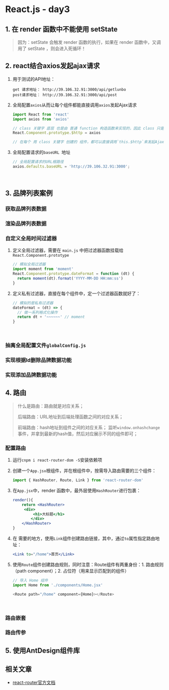 # React.js - day3



## 1. 在 render 函数中不能使用 setState

> 因为：setState 会触发 render 函数的执行，如果在 render 函数中，又调用了 setState ，则会进入死循环！




## 2. react结合axios发起ajax请求

1. 用于测试的API地址：

   ```
   get 请求地址： http://39.106.32.91:3000/api/getlunbo
   post请求地址： http://39.106.32.91:3000/api/post
   ```

2. 全局配置`axios`从而让每个组件都能直接调用`axios`发起Ajax请求

   ```js
   import React from 'react'
   import axios from 'axios'

   // class 关键字 底层 也是由 普通 function 构造函数来实现的，因此 class 只是个语法糖
   React.Component.prototype.$http = axios

   // 在每个 用 class 关键字 创建的 组件，都可以直接调用`this.$http`来发起Ajax请求
   ```

3. 全局配置请求的`baseURL `地址

   ```js
   // 全局配置请求的URL根路径
   axios.defaults.baseURL = 'http://39.106.32.91:3000';
   ```

   ​



## 3. 品牌列表案例

### 获取品牌列表数据



### 渲染品牌列表数据



### 自定义全局时间过滤器

1. 定义全局过滤器，需要在 `main.js` 中把过滤器函数挂载给 `React.Component.prototype`

   ```js
   // 模拟全局过滤器
   import moment from 'moment'
   React.Component.prototype.dateFormat = function (dt) {
     return moment(dt).format('YYYY-MM-DD HH:mm:ss')
   }
   ```

2. 定义私有过滤器，直接在每个组件中，定一个过滤器函数就好了：

   ```js
   // 模拟的是私有过滤器
   dateFormat = (dt) => {
     // 做一系列格式化操作
     return dt + '~~~~~~' // moment
   }
   ```

   ​

### 抽离全局配置文件`globalConfig.js`



### 实现根据Id删除品牌数据功能



### 实现添加品牌数据功能



## 4. 路由

> 什么是路由：路由就是对应关系；
>
> 后端路由：URL地址到后端处理函数之间的对应关系；
>
> 前端路由：hash地址到组件之间的对应关系；  监听`window.onhashchange`事件，并拿到最新的hash值，然后对应展示不同的组件即可；

### 配置路由

1. 运行`cnpm i react-router-dom -S`安装依赖项

2. 创建一个`App.jsx`根组件，并在根组件中，按需导入路由需要的三个组件：

   ```js
   import { HashRouter, Route, Link } from 'react-router-dom'
   ```

3. 在`App.jsx`中，render 函数中，最外层使用`HashRouter`进行包裹：

   ```jsx
   render(){
       return <HashRouter>
       	<div>
           	<h1>大标题</h1>
           </div>
       </HashRouter>
   }
   ```

4. 在 需要的地方，使用`Link`组件创建路由链接，其中，通过`to`属性指定路由地址：

   ```jsx
   <Link to="/home">首页</Link>
   ```

5. 使用`Route`组件创建路由规则，同时注意：Route组件有两重身份：1. 路由规则（path   component）；2. 占位符（用来显示匹配到的组件）

   ```js
   // 导入 Home 组件
   import Home from './components/Home.jsx'

   <Route path="/home" component={Home}></Route>
   ```

   ​

### 路由嵌套



### 路由传参



## 5. 使用AntDesign组件库



## 相关文章

+ [react-router官方文档](https://reacttraining.com/react-router/web/guides/quick-start)